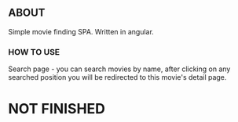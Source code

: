 ## ABOUT

Simple movie finding SPA. Written in angular.

### HOW TO USE

Search page - you can search movies by name, after clicking on any searched position you will be redirected to this movie's detail page.


# NOT FINISHED
